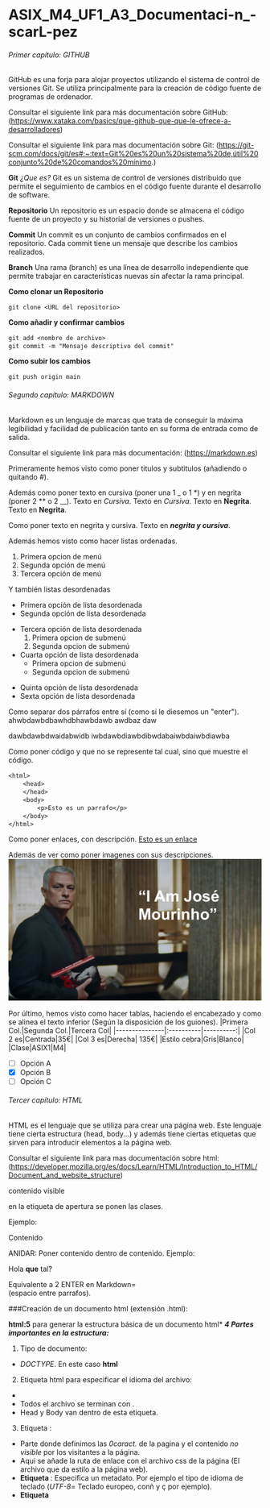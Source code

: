 # ASIX_M4_UF1_A3_Documentaci-n_-scarL-pez

###### Primer capítulo: GITHUB
GitHub es una forja para alojar proyectos utilizando el sistema de control de versiones Git. Se utiliza principalmente para la creación de código fuente de programas de ordenador.

Consultar el siguiente link para más documentación sobre GitHub:
(https://www.xataka.com/basics/que-github-que-que-le-ofrece-a-desarrolladores)

Consultar el siguiente link para mas documentación sobre Git:
(https://git-scm.com/docs/git/es#:~:text=Git%20es%20un%20sistema%20de,útil%20conjunto%20de%20comandos%20mínimo.)

**Git**
*¿Que es?*
Git es un sistema de control de versiones distribuido que permite el seguimiento de cambios en el código fuente durante el desarrollo de software.

**Repositorio**
Un repositorio es un espacio donde se almacena el código fuente de un proyecto y su historial de versiones o pushes.

**Commit**
Un commit es un conjunto de cambios confirmados en el repositorio. Cada commit tiene un mensaje que describe los cambios realizados.

**Branch**
Una rama (branch) es una línea de desarrollo independiente que permite trabajar en características nuevas sin afectar la rama principal.

**Como clonar un Repositorio**
```
git clone <URL del repositorio>
```

**Como añadir y confirmar cambios**
```
git add <nombre de archivo>
git commit -m "Mensaje descriptivo del commit"
```

**Como subir los cambios**
```
git push origin main
```

###### Segundo capítulo: MARKDOWN
Markdown es un lenguaje de marcas que trata de conseguir la máxima legibilidad y facilidad de publicación tanto en su forma de entrada como de salida.

Consultar el siguiente link para más documentación:
(https://markdown.es)

Primeramente hemos visto como poner titulos y subtitulos (añadiendo o quitando #).

Además como poner texto en cursiva (poner una 1 _ o 1 *) y en negrita (poner 2 ** o 2 __).
Texto en *Cursiva*.
Texto en _Cursiva_.
Texto en **Negrita**.
Texto en __Negrita__.

Como poner texto en negrita y cursiva.
Texto en *__negrita y cursiva__*.

Además hemos visto como hacer listas ordenadas.
1. Primera opcion de menú
2. Segunda opción de menú
3. Tercera opción de menú

Y también listas desordenadas
* Primera opción de lista desordenada
* Segunda opción de lista desordenada
- Tercera opción de lista desordenada
    1. Primera opcion de submenú
    2. Segunda opcion de submenú
- Cuarta opción de lista desordenada
    * Primera opcion de submenú
    * Segunda opcion de submenú
+ Quinta opción de lista desordenada
+ Sexta opción de lista desordenada

Como separar dos párrafos entre sí (como si le diesemos un "enter").
ahwbdawbdbawhdbhawbdawb
awdbaz
daw


dawbdawbdwaidabwidb
iwbdawbdiawbdibwdabaiwbdaiwbdiawba

Como poner código y que no se represente tal cual, sino que muestre el código.
```
<html>
    <head>
    </head>
    <body>
        <p>Esto es un parrafo</p>
    </body>
</html>
```

Como poner enlaces, con descripción.
[Esto es un enlace](http://joan23.fje.edu "Enlace a la web del cole")

Además de ver como poner imagenes con sus descripciones.
![Esto es una imagen del Conde y de José Mourinho](https://github.com/OscarLopez25032004/ASIX1M4UF1-A3Apuntes/blob/main/image.png "Titulo opcional de la imagen")

Por último, hemos visto como hacer tablas, haciendo el encabezado y como se alinea el texto inferior (Según la disposición de los guiones).
|Primera Col.|Segunda Col.|Tercera Col|
|---------------|:----------|----------:|
|Col 2 es|Centrada|35€|
|Col 3 es|Derecha| 135€|
|Estilo cebra|Gris|Blanco|
|Clase|ASIX1|M4|

-[ ] Opción A
-[X] Opción B
-[ ] Opción C

###### Tercer capítulo: HTML
HTML es el lenguaje que se utiliza para crear una página web. Este lenguaje tiene cierta estructura (head, body...) y además tiene ciertas etiquetas que sirven para introducir elementos
a la página web.

Consultar el siguiente link para mas documentación sobre html:
(https://developer.mozilla.org/es/docs/Learn/HTML/Introduction_to_HTML/Document_and_website_structure)

<p>contenido visible</p>
en la etiqueta de apertura se ponen las clases.

Ejemplo:
<p class="valor">Contenido </p>

ANIDAR: Poner contenido dentro de contenido.
Ejemplo: <p>Hola <strong>que</strong> tal?</p>

Equivalente a 2 ENTER en Markdown= <br> (espacio entre parrafos).

###Creación de un documento html (extensión .html):

**html:5** para generar la estructura básica de un documento html*
*__4 Partes importantes en la estructura:__*
1. Tipo de documento:
 - *DOCTYPE*. En este caso **html**

2. Etiqueta html para especificar el idioma del archivo:
 - <html lang="en">
 - Todos el archivo se terminan con </html>.
 - Head y Body van dentro de esta etiqueta.

3. Etiqueta <head>:
 - Parte donde definimos las *0caract.* de la pagina y el contenido *no visible* por los visitantes a la página.
 - Aqui se añade la ruta de enlace con el archivo css de la página (El archivo que da estilo a la página web).
 - **Etiqueta <meta>**: Especifica un metadato. Por ejemplo el tipo de idioma de teclado (*UTF-8*= Teclado europeo, conñ y ç por ejemplo).
 - **Etiqueta <title>**: Titulo de la página, en la ventana, al lado del icono de la página (*favicon*).

 4. Etiqueta <body>:
 - Donde se ponen las etiquetas *visibles* de la página web.
 - *Etiquetas de bloque*:
   * Titulos, parrafos, listas, tablas...
 - *Etiquetas de linea*:
   * Enlaces, estilos, imagen...

Ejemplos Teoria HTML en archivo "Teoria6/10/23": [Enlace a la teoria del 6/10/23](https://github.com/OscarLopez25032004/ASIX_M4_UF1_A3_Documentaci-n_-scarL-pez/blob/main/Teoria6-10-23.html "Enlace a la teoria del 6/10/23")

**Etiqueta ol**
Creación de listas ordenadas.
Cada elemento de la lista empieza con la etiqueta <li>.


**Etiqueta ul**
Creación de listas desordenadas.
Cada elemento de la lista empieza con la etiqueta <li>.


**Etiqueta br**
Salto de linea.
Se cierra en la misma etiqueta.


**Etiqueta a**
Insertar un enlace.
Seguido de href (Para poner la ruta).


**Comentar SIEMPRE**
```
<!-- -->
```
 para poner comentarios.


**Etiqueta img**
Insertar una imagen.
Seguido de src (Para poner la ruta).
*Ejemplo de imagen*
```
<img src="ruta o url de la imagen" alt="Descripcion de la imagen">
```

**Etiqueta a**
Enlace a otro destino.
El destino se especifica con href.
Este destino puede ser en otra página o en la misma página.
    - *Misma página*: En el encabezado hay que poner un id y en el href superior añadir el # y el id que hayamos puesto.
    - *Otra página*: Enlazar con una ruta relativa.
*Ejemplo de a*
```
<a href="Url del enlace">texto a mostrar</a>
```

**Tablas en html**
Para mas teoria y ejemplos mirar tablas.html

**Como cambiar un icono de la pagina html**
Añadimos la siguiente linea en el head:
```
<link rel="icon" href="ruta del icono">
```
Consultar la siguiente pagina web para mas documentación:
(https://www.delftstack.com/es/howto/html/html-tab-icon/#utilice-y-una-imagen-png-para-agregar-favicon-para-el-sitio-web-en-html)

**Como cambiar el titulo de la pagina web**
Añadiremos o cambiaremos la siguiente linea en el head:
```
<title>Nuevo Título de la Página</title>
```
Consultar la siguiente web para mas documentación:
(https://developer.mozilla.org/es/docs/Web/HTML/Element/title)

###### Cuarto capítulo: CSS
CSS es el lenguaje que se utiliza para personalizar a tu gusto una página web.
Existen dos formas de enlazar el css. **Interno** o in-line (en la propia etiqueta) y **Externo** (en otro archivo enlazado en el head).

Consultar el siguiente link para mas documentación:
(https://www.hostinger.es/tutoriales/tipos-de-estilos-css)

Ejemplo de css interno:
```<table border="1" style="color:red;"```

Ejemplo de css externo:
```
h1 {
    color:red;
}
```
Haciendo referencia a todos los h1 que hay en el documento html.

Como declarar un id y enlazarlo.
 1. En la propia etiqueta, poner id="nombre"
 2. En el sitio a enlazar (interno o externo) poner #id que hayamos puesto antes.
 3. Poner las declaraciones css a elegir.

Ejemplos de declaraciones css:
*background-color* = rgb(0, 0, 255): para declarar el color de fondo.
*color: red* = para dar color a la letra.

###### Quinto capítulo: Mediaqueries
Las mediaqueries se utilizan para que la página web se vea de forma equitativa en cualquier altura y anchura en la que se ponga el navegador.

Ejemplo de media query:
@media only screen and (max-width: 600px) {
  body {
    background-color: lightblue;
  }
}

Se suelen utilizar para pedidas de mobiles (768px) y otras medidas como: 600px, 768px, 992px o 1200px...

Consulta el siguiente link para más documentación:
(https://www.w3schools.com/css/css_rwd_mediaqueries.asp)